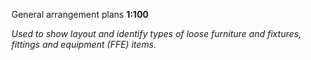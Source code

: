 <span class="caps">General arrangement plans **1:100**</span>

_Used to show layout and identify types of loose furniture and fixtures, fittings and equipment (FFE) items._